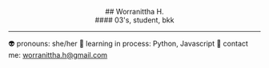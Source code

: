 <p style = "text-align:center;">## Worranittha H.<br>
#### 03's, student, bkk</p>

_________________

👽 pronouns: she/her
📖 learning in process: Python, Javascript
📮 contact me: [worranittha.h@gmail.com](mailto:worranittha.h@gmail.com)

<!--
**mildrrnt/mildrrnt** is a ✨ _special_ ✨ repository because its `README.md` (this file) appears on your GitHub profile.

Here are some ideas to get you started:

- 🔭 I’m currently working on ...
- 🌱 I’m currently learning ...
- 👯 I’m looking to collaborate on ...
- 🤔 I’m looking for help with ...
- 💬 Ask me about ...
- 📫 How to reach me: ...
- 😄 Pronouns: ...
- ⚡ Fun fact: ...
-->
